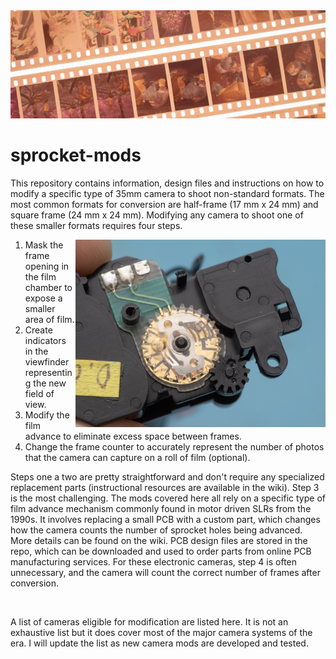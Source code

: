 <img src="/assets/images/Half-frame%20negative%20header.jpg">

# sprocket-mods
This repository contains information, design files and instructions on how to modify a specific type of 35mm camera to shoot non-standard formats. The most common formats for conversion are half-frame (17 mm x 24 mm) and square frame (24 mm x 24 mm). Modifying any camera to shoot one of these smaller formats requires four steps.

<img
  src="/assets/images/Pentax%20Z-1%20Sprocket%20Counter.jpg"
  alt="Pentax Z-1 sprocket counter"
  width="400"
  align="right">  
1. Mask the frame opening in the film chamber to expose a smaller area of film.
2. Create indicators in the viewfinder representing the new field of view.
3. Modify the film advance to eliminate excess space between frames.
4. Change the frame counter to accurately represent the number of photos that the camera can capture on a roll of film (optional).

Steps one a two are pretty straightforward and don't require any specialized replacement parts (instructional resources are available in the wiki). Step 3 is the most challenging. The mods covered here all rely on a specific type of film advance mechanism commonly found in motor driven SLRs from the 1990s. It involves replacing a small PCB with a custom part, which changes how the camera counts the number of sprocket holes being advanced. More details can be found on the wiki. PCB design files are stored in the repo, which can be downloaded and used to order parts from online PCB manufacturing services. For these electronic cameras, step 4 is often unnecessary, and the camera will count the correct number of frames after conversion.

<br clear="left"/>

A list of cameras eligible for modification are listed here. It is not an exhaustive list but it does cover most of the major camera systems of the era. I will update the list as new camera mods are developed and tested.
